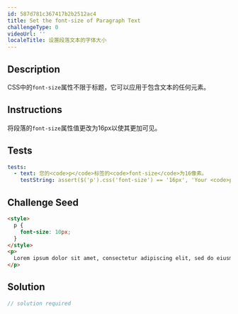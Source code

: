 ```yaml
---
id: 587d781c367417b2b2512ac4
title: Set the font-size of Paragraph Text
challengeType: 0
videoUrl: ''
localeTitle: 设置段落文本的字体大小
---
```


## Description
<section id="description"> CSS中的<code>font-size</code>属性不限于标题，它可以应用于包含文本的任何元素。 </section>

## Instructions
<section id="instructions">将段落的<code>font-size</code>属性值更改为16px以使其更加可见。 </section>

## Tests
<section id='tests'>

```yml
tests:
  - text: 您的<code>p</code>标签的<code>font-size</code>为16像素。
    testString: assert($('p').css('font-size') == '16px', 'Your <code>p</code> tag should have a <code>font-size</code> of 16 pixels.');

```

</section>

## Challenge Seed
<section id='challengeSeed'>

<div id='html-seed'>

```html
<style>
  p {
    font-size: 10px;
  }
</style>
<p>
  Lorem ipsum dolor sit amet, consectetur adipiscing elit, sed do eiusmod tempor incididunt ut labore et dolore magna aliqua. Ut enim ad minim veniam, quis nostrud exercitation ullamco laboris nisi ut aliquip ex ea commodo consequat. Duis aute irure dolor in reprehenderit in voluptate velit esse cillum dolore eu fugiat nulla pariatur.
</p>

```

</div>



</section>

## Solution
<section id='solution'>

```js
// solution required
```
</section>
